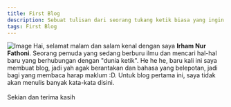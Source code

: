 ```yaml
---
title: First Blog
description: Sebuat tulisan dari seorang tukang ketik biasa yang ingin mencoba hal-hal baru dan bukan sekedar Lorem Ipsum :)
tags: First Blog
---
```


![Image](/blog/first-blog/leaf.jpg)
Hai, selamat malam dan salam kenal dengan saya **Irham Nur Fathoni**. Seorang pemuda
yang sedang berburu ilmu dan mencari hal-hal baru yang berhubungan dengan "dunia ketik".
He he he, baru kali ini saya membuat blog, jadi yah agak berantakan dan bahasa yang belepotan,
jadi bagi yang membaca harap maklum :D. Untuk blog pertama ini, saya tidak akan menulis banyak kata-kata disini.
<br/><br/>
Sekian dan terima kasih
